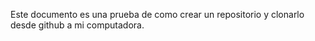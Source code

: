 Este documento es una prueba de como crear un repositorio y clonarlo desde github a mi computadora.
